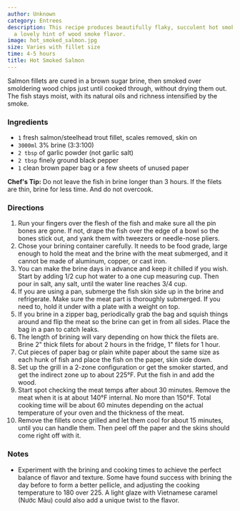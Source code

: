 ```yaml
---
author: Unknown
category: Entrees
description: This recipe produces beautifully flaky, succulent hot smoked salmon with
  a lovely hint of wood smoke flavor.
image: hot_smoked_salmon.jpg
size: Varies with fillet size
time: 4-5 hours
title: Hot Smoked Salmon
---
```


Salmon fillets are cured in a brown sugar brine, then smoked over smoldering wood chips just until cooked through, without drying them out. The fish stays moist, with its natural oils and richness intensified by the smoke.

### Ingredients

* `1` fresh salmon/steelhead trout fillet, scales removed, skin on
* `3000ml` 3% brine (3:3:100)
* `2 tbsp` of garlic powder (not garlic salt)
* `2 tbsp` finely ground black pepper
* `1` clean brown paper bag or a few sheets of unused paper

**Chef's Tip:** Do not leave the fish in brine longer than 3 hours. If the filets are thin, brine for less time. And do not overcook.

### Directions

1. Run your fingers over the flesh of the fish and make sure all the pin bones are gone. If not, drape the fish over the edge of a bowl so the bones stick out, and yank them with tweezers or needle-nose pliers.
2. Chose your brining container carefully. It needs to be food grade, large enough to hold the meat and the brine with the meat submerged, and it cannot be made of aluminum, copper, or cast iron.
3. You can make the brine days in advance and keep it chilled if you wish. Start by adding 1/2 cup hot water to a one cup measuring cup. Then pour in salt, any salt, until the water line reaches 3/4 cup.
4. If you are using a pan, submerge the fish skin side up in the brine and refrigerate. Make sure the meat part is thoroughly submerged. If you need to, hold it under with a plate with a weight on top.
5. If you brine in a zipper bag, periodically grab the bag and squish things around and flip the meat so the brine can get in from all sides. Place the bag in a pan to catch leaks.
6. The length of brining will vary depending on how thick the filets are. Brine 2" thick filets for about 2 hours in the fridge, 1" filets for 1 hour.
7. Cut pieces of paper bag or plain white paper about the same size as each hunk of fish and place the fish on the paper, skin side down.
8. Set up the grill in a 2-zone configuration or get the smoker started, and get the indirect zone up to about 225°F. Put the fish in and add the wood.
9. Start spot checking the meat temps after about 30 minutes. Remove the meat when it is at about 140°F internal. No more than 150°F. Total cooking time will be about 60 minutes depending on the actual temperature of your oven and the thickness of the meat.
10. Remove the fillets once grilled and let them cool for about 15 minutes, until you can handle them. Then peel off the paper and the skins should come right off with it.

### Notes

- Experiment with the brining and cooking times to achieve the perfect balance of flavor and texture. Some have found success with brining the day before to form a better pellicle, and adjusting the cooking temperature to 180 over 225. A light glaze with Vietnamese caramel (Nước Màu) could also add a unique twist to the flavor.